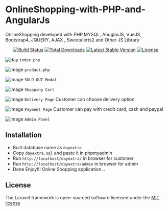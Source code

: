 # OnlineShopping-with-PHP-and-AngularJs
OnlineShopping developed with PHP,MYSQL, AnuglarJS, VueJS, Bootstrap4,  JQUERY, AJAX , Sweetalerts2 and Other JS Library




<p align="center">
<a href="https://travis-ci.org/laravel/framework"><img src="https://travis-ci.org/laravel/framework.svg" alt="Build Status"></a>
<a href="https://packagist.org/packages/laravel/framework"><img src="https://poser.pugx.org/laravel/framework/d/total.svg" alt="Total Downloads"></a>
<a href="https://packagist.org/packages/laravel/framework"><img src="https://poser.pugx.org/laravel/framework/v/stable.svg" alt="Latest Stable Version"></a>
<a href="https://packagist.org/packages/laravel/framework"><img src="https://poser.pugx.org/laravel/framework/license.svg" alt="License"></a>

</p>

![day](https://user-images.githubusercontent.com/29988949/57095418-a68c1200-6cc7-11e9-8c1e-c581c6a362a7.PNG)
`index.php`

![image](https://user-images.githubusercontent.com/29988949/57096124-54e48700-6cc9-11e9-8f3c-c52441975fe3.png)
`product.php`

![image](https://user-images.githubusercontent.com/29988949/57096550-6e3a0300-6cca-11e9-9dc7-8adf6077509f.png)
`SOLD OUT Modal`

![image](https://user-images.githubusercontent.com/29988949/57097017-75154580-6ccb-11e9-9c1a-c0811c6e3cff.png)
`Shopping Cart`

![image](https://user-images.githubusercontent.com/29988949/57097708-47c99700-6ccd-11e9-9225-fe696fb6c625.png)
`Delivery Page` Customer can choose delivery option

![image](https://user-images.githubusercontent.com/29988949/57097902-b73f8680-6ccd-11e9-95bf-423b990a7b16.png)
`Payment Page` Customer can pay with credit card, cash and paypal

![image](https://user-images.githubusercontent.com/29988949/57096349-e8b65300-6cc9-11e9-8f9b-a1fe64e2c156.png)
`Admin Panel`


## Installation
 - Built database name as `dayextra`
 - Copy `dayextra.sql` and paste it in phpmyadmin
 - Run `http://localhost/dayextra/` in browser for customer
 - Run `http://localhost/dayextra/admin` in browser for admin
 - Done Enjoy!!! Online Shopping application...
  

## License

The Laravel framework is open-sourced software licensed under the [MIT license](https://opensource.org/licenses/MIT)
